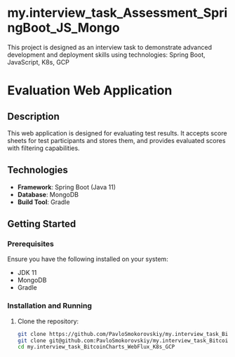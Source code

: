 # my.interview_task_Assessment_SpringBoot_JS_Mongo
This project is designed as an interview task to demonstrate advanced development and deployment skills using technologies: Spring Boot, JavaScript, K8s, GCP

# Evaluation Web Application

## Description
This web application is designed for evaluating test results. It accepts score sheets for test participants and stores them, and provides evaluated scores with filtering capabilities.

## Technologies
- **Framework**: Spring Boot (Java 11)
- **Database**: MongoDB
- **Build Tool**: Gradle

## Getting Started

### Prerequisites
Ensure you have the following installed on your system:
- JDK 11
- MongoDB
- Gradle

### Installation and Running

1. Clone the repository:
   ```bash
   git clone https://github.com/PavloSmokorovskiy/my.interview_task_BitcoinCharts_WebFlux_K8s_GCP.git
   git clone git@github.com:PavloSmokorovskiy/my.interview_task_BitcoinCharts_WebFlux_K8s_GCP.git
   cd my.interview_task_BitcoinCharts_WebFlux_K8s_GCP


